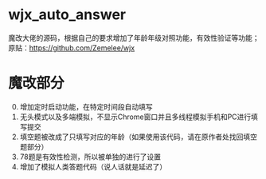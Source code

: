 # wjx_auto_answer
魔改大佬的源码，根据自己的要求增加了年龄年级对照功能，有效性验证等功能；原贴：https://github.com/Zemelee/wjx

# 魔改部分
0. 增加定时启动功能，在特定时间段自动填写
1. 无头模式以及多端模拟，不显示Chrome窗口并且多线程模拟手机和PC进行填写提交
2. 填空题被改成了只填写对应的年龄（如果使用该代码，请在原作者处找回填空题部分）
3. 78题是有效性检测，所以被单独的进行了设置
4. 增加了模拟人类答题代码（说人话就是延迟了）
